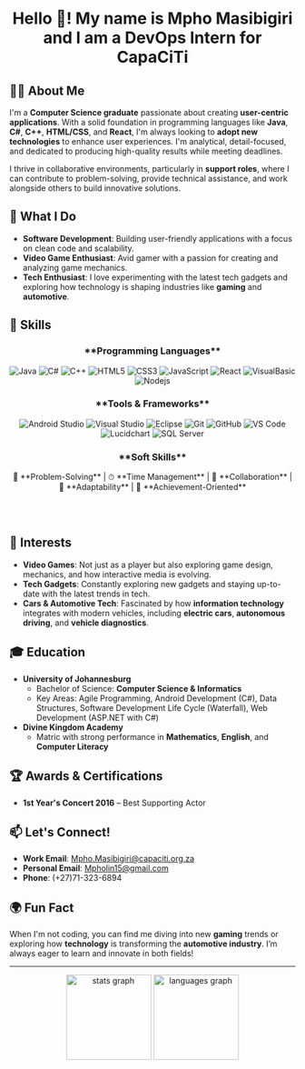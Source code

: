 <h1 align="center">Hello 👋! My name is Mpho Masibigiri and I am a DevOps Intern for CapaCiTi</h1>

###

## 👨‍💻 About Me
I'm a **Computer Science graduate** passionate about creating **user-centric applications**. With a solid foundation in programming languages like **Java**, **C#**, **C++**, **HTML/CSS**, and **React**, I'm always looking to **adopt new technologies** to enhance user experiences. I'm analytical, detail-focused, and dedicated to producing high-quality results while meeting deadlines.

I thrive in collaborative environments, particularly in **support roles**, where I can contribute to problem-solving, provide technical assistance, and work alongside others to build innovative solutions.

## 🌟 What I Do
- **Software Development**: Building user-friendly applications with a focus on clean code and scalability.
- **Video Game Enthusiast**: Avid gamer with a passion for creating and analyzing game mechanics.
- **Tech Enthusiast**: I love experimenting with the latest tech gadgets and exploring how technology is shaping industries like **gaming** and **automotive**.

## 💼 Skills
<h3 align="center">**Programming Languages**</h3>

<p align="center"> 
  <img src="https://img.shields.io/badge/-Java-007396?style=flat&logo=java&logoColor=white" alt="Java">
  <img src="https://img.shields.io/badge/-C%23-239120?style=flat&logo=c-sharp&logoColor=white" alt="C#">
  <img src="https://img.shields.io/badge/-C%2B%2B-00599C?style=flat&logo=c%2B%2B&logoColor=white" alt="C++">
  <img src="https://img.shields.io/badge/-HTML5-E34F26?style=flat&logo=html5&logoColor=white" alt="HTML5">
  <img src="https://img.shields.io/badge/-CSS3-1572B6?style=flat&logo=css3&logoColor=white" alt="CSS3">
  <img src="https://img.shields.io/badge/-JavaScript-F7DF1E?style=flat&logo=javascript&logoColor=black" alt="JavaScript">
  <img src="https://img.shields.io/badge/-React-61DAFB?style=flat&logo=react&logoColor=black" alt="React">
  <img src="https://img.shields.io/badge/-Visual%20Basic-5E2B8C?style=flat&logo=visual-basic&logoColor=white" alt="VisualBasic">
  <img src="https://img.shields.io/badge/-Node.js-339933?style=flat&logo=node.js&logoColor=white" alt="Nodejs">
</p>

<h3 align="center">**Tools & Frameworks**</h3>
<p align="center">
  <img src="https://img.shields.io/badge/-Android%20Studio-3DDC84?style=flat&logo=androidstudio&logoColor=white" alt="Android Studio">
  <img src="https://img.shields.io/badge/-Visual%20Studio-5C2D91?style=flat&logo=visualstudio&logoColor=white" alt="Visual Studio">
  <img src="https://img.shields.io/badge/-Eclipse-2C2255?style=flat&logo=eclipse&logoColor=white" alt="Eclipse">
  <img src="https://img.shields.io/badge/-Git-F05032?style=flat&logo=git&logoColor=white" alt="Git">
  <img src="https://img.shields.io/badge/-GitHub-181717?style=flat&logo=github&logoColor=white" alt="GitHub">
  <img src="https://img.shields.io/badge/-Visual%20Studio%20Code-007ACC?style=flat&logo=visualstudiocode&logoColor=white" alt="VS Code">
  <img src="https://img.shields.io/badge/-Lucidchart-F6B040?style=flat&logo=lucidchart&logoColor=white" alt="Lucidchart">
  <img src="https://img.shields.io/badge/-SQL%20Server-CC2927?style=flat&logo=microsoftsqlserver&logoColor=white" alt="SQL Server">
</p>

<h3 align="center">**Soft Skills**</h3>
<p align="center">
  🧠 **Problem-Solving** | ⏱ **Time Management** | 🤝 **Collaboration** | 🌱 **Adaptability** | 🎯 **Achievement-Oriented**
</p>
<br>
<br>

## 🚀 Interests
- **Video Games**: Not just as a player but also exploring game design, mechanics, and how interactive media is evolving.
- **Tech Gadgets**: Constantly exploring new gadgets and staying up-to-date with the latest trends in tech.
- **Cars & Automotive Tech**: Fascinated by how **information technology** integrates with modern vehicles, including **electric cars**, **autonomous driving**, and **vehicle diagnostics**.

## 🎓 Education
- **University of Johannesburg**  
  - Bachelor of Science: **Computer Science & Informatics**  
  - Key Areas: Agile Programming, Android Development (C#), Data Structures, Software Development Life Cycle (Waterfall), Web Development (ASP.NET with C#)
- **Divine Kingdom Academy**  
  - Matric with strong performance in **Mathematics**, **English**, and **Computer Literacy**

## 🏆 Awards & Certifications
- **1st Year's Concert 2016** – Best Supporting Actor


## 📫 Let's Connect!
- **Work Email**: [Mpho.Masibigiri@capaciti.org.za](mailto:Mpho.Masibigiri@capaciti.org.za)
- **Personal Email**: [Mpholin15@gmail.com](mailto:Mpholin15@gmail.com)
- **Phone**: (+27)71-323-6894

## 🌍 Fun Fact
When I'm not coding, you can find me diving into new **gaming** trends or exploring how **technology** is transforming the **automotive industry**. I’m always eager to learn and innovate in both fields!

<hr>


<div align="center">
  <img src="https://github-readme-stats.vercel.app/api?username=MasbiMpho&hide_title=false&hide_rank=false&show_icons=true&include_all_commits=true&count_private=true&disable_animations=false&theme=blue-green&locale=en&hide_border=true" height="150" alt="stats graph"  />
 
  <img src="https://github-readme-stats.vercel.app/api/top-langs?username=MasbiMpho&locale=en&hide_title=false&layout=compact&card_width=320&langs_count=2&theme=blue-green&hide_border=true" height="150" alt="languages graph"  />
</div>

###


